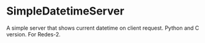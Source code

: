 # SimpleDatetimeServer
A simple server that shows current datetime on client request. Python and C version. For Redes-2.
